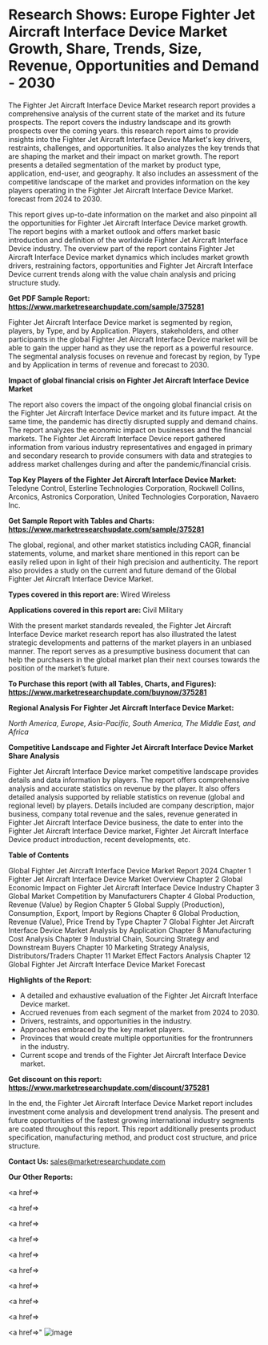 # Research Shows: Europe Fighter Jet Aircraft Interface Device Market Growth, Share, Trends, Size, Revenue, Opportunities and Demand - 2030

The Fighter Jet Aircraft Interface Device Market research report provides a comprehensive analysis of the current state of the market and its future prospects. The report covers the industry landscape and its growth prospects over the coming years. this research report aims to provide insights into the Fighter Jet Aircraft Interface Device Market's key drivers, restraints, challenges, and opportunities. It also analyzes the key trends that are shaping the market and their impact on market growth. The report presents a detailed segmentation of the market by product type, application, end-user, and geography. It also includes an assessment of the competitive landscape of the market and provides information on the key players operating in the Fighter Jet Aircraft Interface Device Market. forecast from 2024 to 2030.

This report gives up-to-date information on the market and also pinpoint all the opportunities for Fighter Jet Aircraft Interface Device market growth. The report begins with a market outlook and offers market basic introduction and definition of the worldwide Fighter Jet Aircraft Interface Device industry. The overview part of the report contains Fighter Jet Aircraft Interface Device market dynamics which includes market growth drivers, restraining factors, opportunities and Fighter Jet Aircraft Interface Device current trends along with the value chain analysis and pricing structure study.

<strong><b>Get PDF Sample Report: <a href=https://www.marketresearchupdate.com/sample/375281>https://www.marketresearchupdate.com/sample/375281</a></b></strong>

Fighter Jet Aircraft Interface Device market is segmented by region, players, by Type, and by Application. Players, stakeholders, and other participants in the global Fighter Jet Aircraft Interface Device market will be able to gain the upper hand as they use the report as a powerful resource. The segmental analysis focuses on revenue and forecast by region, by Type and by Application in terms of revenue and forecast to 2030.

<strong><b>Impact of global financial crisis on Fighter Jet Aircraft Interface Device Market</b></strong>

The report also covers the impact of the ongoing global financial crisis on the Fighter Jet Aircraft Interface Device market and its future impact. At the same time, the pandemic has directly disrupted supply and demand chains. The report analyzes the economic impact on businesses and the financial markets. The Fighter Jet Aircraft Interface Device report gathered information from various industry representatives and engaged in primary and secondary research to provide consumers with data and strategies to address market challenges during and after the pandemic/financial crisis.

<strong><b>Top Key Players of the Fighter Jet Aircraft Interface Device Market:
</b></strong>Teledyne Control, Esterline Technologies Corporation, Rockwell Collins, Arconics, Astronics Corporation, United Technologies Corporation, Navaero Inc.<strong><b>
</b></strong>

<strong><b>Get Sample Report with Tables and Charts: <a href=https://www.marketresearchupdate.com/sample/375281>https://www.marketresearchupdate.com/sample/375281</a></b></strong>

The global, regional, and other market statistics including CAGR, financial statements, volume, and market share mentioned in this report can be easily relied upon in light of their high precision and authenticity. The report also provides a study on the current and future demand of the Global Fighter Jet Aircraft Interface Device Market.

<strong><b>Types covered in this report are:
</b></strong>Wired
Wireless<strong><b>
</b></strong>

<strong><b>Applications covered in this report are:
</b></strong>Civil
Military<strong><b>
</b></strong>

With the present market standards revealed, the Fighter Jet Aircraft Interface Device market research report has also illustrated the latest strategic developments and patterns of the market players in an unbiased manner. The report serves as a presumptive business document that can help the purchasers in the global market plan their next courses towards the position of the market’s future.

<strong><b>To Purchase this report (with all Tables, Charts, and Figures): <a href=https://www.marketresearchupdate.com/buynow/375281>https://www.marketresearchupdate.com/buynow/375281</a></b></strong>

<strong><b>Regional Analysis For Fighter Jet Aircraft Interface Device Market:</b></strong>

<em><i>North America, Europe, Asia-Pacific, South America, The Middle East, and Africa</i></em>

<strong><b>Competitive Landscape and Fighter Jet Aircraft Interface Device Market Share Analysis</b></strong>

Fighter Jet Aircraft Interface Device market competitive landscape provides details and data information by players. The report offers comprehensive analysis and accurate statistics on revenue by the player. It also offers detailed analysis supported by reliable statistics on revenue (global and regional level) by players. Details included are company description, major business, company total revenue and the sales, revenue generated in Fighter Jet Aircraft Interface Device business, the date to enter into the Fighter Jet Aircraft Interface Device market, Fighter Jet Aircraft Interface Device product introduction, recent developments, etc.

<strong><b>Table of Contents</b></strong>

Global Fighter Jet Aircraft Interface Device Market Report 2024
Chapter 1 Fighter Jet Aircraft Interface Device Market Overview
Chapter 2 Global Economic Impact on Fighter Jet Aircraft Interface Device Industry
Chapter 3 Global Market Competition by Manufacturers
Chapter 4 Global Production, Revenue (Value) by Region
Chapter 5 Global Supply (Production), Consumption, Export, Import by Regions
Chapter 6 Global Production, Revenue (Value), Price Trend by Type
Chapter 7 Global Fighter Jet Aircraft Interface Device Market Analysis by Application
Chapter 8 Manufacturing Cost Analysis
Chapter 9 Industrial Chain, Sourcing Strategy and Downstream Buyers
Chapter 10 Marketing Strategy Analysis, Distributors/Traders
Chapter 11 Market Effect Factors Analysis
Chapter 12 Global Fighter Jet Aircraft Interface Device Market Forecast

<strong><b>Highlights of the Report:</b></strong>

- A detailed and exhaustive evaluation of the Fighter Jet Aircraft Interface Device market.
- Accrued revenues from each segment of the market from 2024 to 2030.
- Drivers, restraints, and opportunities in the industry.
- Approaches embraced by the key market players.
- Provinces that would create multiple opportunities for the frontrunners in the industry.
- Current scope and trends of the Fighter Jet Aircraft Interface Device market.

<strong><b>Get discount on this report: <a href=https://www.marketresearchupdate.com/discount/375281>https://www.marketresearchupdate.com/discount/375281</a></b></strong>

In the end, the Fighter Jet Aircraft Interface Device Market report includes investment come analysis and development trend analysis. The present and future opportunities of the fastest growing international industry segments are coated throughout this report. This report additionally presents product specification, manufacturing method, and product cost structure, and price structure.

<strong><b>Contact Us:
</b></strong>sales@marketresearchupdate.com

<strong>Our Other Reports:</strong>

<a href=></a>

<a href=></a>

<a href=></a>

<a href=></a>

<a href=></a>

<a href=></a>

<a href=></a>

<a href=></a>

<a href=></a>

<a href=></a>"
![image](https://github.com/Gayatrikarjule/Market-Analysis-360/assets/97346546/7935da4b-1690-46f6-8df1-5bb04a53795f)
